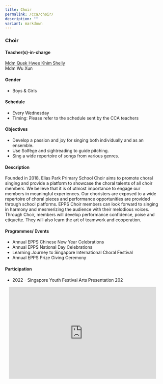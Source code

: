 ```yaml
---
title: Choir
permalink: /cca/choir/
description: ""
variant: markdown
---
```

### Choir

#### Teacher(s)-in-charge

[Mdm Quek Hwee Khim Shelly](mailto:quek_hwee_khim_shelly@moe.edu.sg)  
Mdm Wu Xun  
 

  

#### Gender

* Boys &amp; Girls

  

#### Schedule

* Every Wednesday&nbsp;  
* Timing: Please refer to the schedule sent by the CCA teachers  

#### Objectives

*   Develop a passion and joy for singing both individually and as an ensemble.
*   Use Solfège and sightreading to guide pitching.
*   Sing a wide repertoire of songs from various genres.

#### Description

Founded in 2018, Elias Park Primary School Choir aims to promote choral singing and provide a platform to showcase the choral talents of all choir members. We believe that it is of utmost importance to engage our members in meaningful experiences. Our choristers are exposed to a wide repertoire of choral pieces and performance opportunities are provided through school platforms. EPPS Choir members can look forward to singing in harmony and mesmerizing the audience with their melodious voices. Through Choir, members will develop performance confidence, poise and etiquette. They will also learn the art of teamwork and cooperation.  

  

#### Programmes/ Events

*   Annual EPPS Chinese New Year Celebrations
*   Annual EPPS National Day Celebrations
*   Learning Journey to Singapore International Choral Festival
*   Annual EPPS Prize Giving Ceremony

#### Participation

*   2022 - Singapore Youth Festival Arts Presentation 202

<p align="center"><iframe allowfullscreen="true" height="299" width="480" frameborder="0" src="https://docs.google.com/presentation/d/e/2PACX-1vQHG4yjS-SabDxJSXaVEklkMNrYwMbTqVvyYsY1qv8JuYYMw92FTXtx065IAR8KpFX_v0ghzo0SrG3p/embed?start=false&amp;loop=false&amp;delayms=5000"></iframe></p>